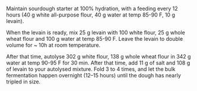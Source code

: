 Maintain sourdough starter at 100% hydration, with a feeding every 12 hours (40 g white all-purpose flour, 40 g water at temp 85-90 F, 10 g levain). 

When the levain is ready, mix 25 g levain with 100 white flour, 25 g whole wheat flour and 100 g water at temp 85-90 F. Leave the levain to double volume for ~ 10h at room temperature.

After that time, autolyse 302 g white flour, 138 g whole wheat flour in 342 g water at temp 90-95 F for 30 min. After that time, add 11 g of salt and 108 g of levain to your autolysed mixture. Fold 3 to 4 times, and let the bulk fermentation happen overnight (12–15 hours) until the dough has nearly tripled in size.
